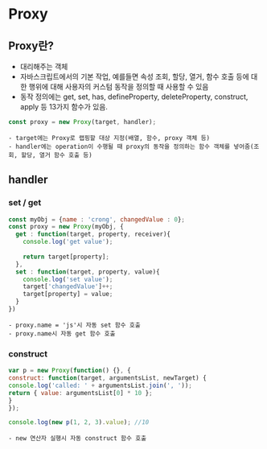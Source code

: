 # Proxy

## Proxy란?
- 대리해주는 객체
- 자바스크립트에서의 기본 작업, 예를들면 속성 조회, 할당, 열거, 함수 호출 등에 대한 행위에 대해 사용자의 커스텀 동작을 정의할 때 사용할 수 있음
- 동작 정의에는 get, set, has, defineProperty, deleteProperty, construct, apply 등 13가지 함수가 있음.
  
```javascript
const proxy = new Proxy(target, handler);
```
    - target에는 Proxy로 랩핑할 대상 지정(배열, 함수, proxy 객체 등)
    - handler에는 operation이 수행될 때 proxy의 동작을 정의하는 함수 객체를 넣어줌(조회, 할당, 열거 함수 호출 등)

## handler
### set / get
```javascript
const myObj = {name : 'crong', changedValue : 0};
const proxy = new Proxy(myObj, {
  get : function(target, property, receiver){
    console.log('get value');
    
    return target[property];
  },
  set : function(target, property, value){
    console.log('set value');
    target['changedValue']++;
    target[property] = value;
  }
})
```
    - proxy.name = 'js'시 자동 set 함수 호출
    - proxy.name시 자동 get 함수 호출

### construct
```javascript
var p = new Proxy(function() {}, {
construct: function(target, argumentsList, newTarget) {
console.log('called: ' + argumentsList.join(', '));
return { value: argumentsList[0] * 10 };
}
});

console.log(new p(1, 2, 3).value); //10
```
    - new 연산자 실행시 자동 construct 함수 호출
  
